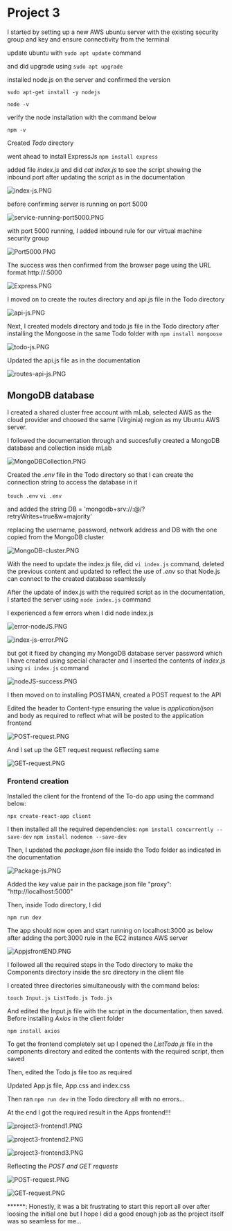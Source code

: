 # Project 3


I started by setting up a new AWS ubuntu server with the existing security group and key and ensure connectivity from the terminal

update ubuntu with `sudo apt update` command

and did upgrade using `sudo apt upgrade`

installed node.js on the server and confirmed the version

`sudo apt-get install -y nodejs`

`node -v`

verify the node installation with the command below

`npm -v`

Created _*Todo*_ directory

went ahead to install ExpressJs
`npm install express` 

added file _*index.js*_ and did _*cat index.js*_ to see the script showing the inbound port after updating the script as in the documentation

![index-js.PNG](./images/index-js.PNG)
 

 before confirming server is running on port 5000

![service-running-port5000.PNG](./images/service-running-port5000.PNG)

with port 5000 running, I added inbound rule for our virtual machine security group

![Port5000.PNG](./images/Port5000.PNG)

The success was then confirmed from the browser page using the URL format http://<PublicIP-or-PublicDNS>:5000

![Express.PNG](./images/Express.PNG)

I moved on to create the routes directory and api.js file in the Todo directory

![api-js.PNG](./images/api-js.PNG)


Next, I created models directory and todo.js file in the Todo directory after installing the Mongoose in the same Todo folder with `npm install mongoose`

![todo-js.PNG](./images/todo-js.PNG)

Updated the api.js file as in the documentation

![routes-api-js.PNG](./images/routes-api-js.PNG)


## MongoDB database
I created a shared cluster free account with mLab, selected AWS as the cloud provider and choosed the same (Virginia) region as my Ubuntu AWS server.

I followed the documentation through and succesfully created a MongoDB database and collection inside mLab

![MongoDBCollection.PNG](./images/MongoDBCollection.PNG)

Created the _*.env*_ file in the Todo directory so that I can create the connection string to access the database in it

`touch .env`
`vi .env`

and added the string
DB = 'mongodb+srv://<username>:<password>@<network-address>/<dbname>?retryWrites=true&w=majority'

replacing the username, password, network address and DB with the one copied from the MongoDB cluster

![MongoDB-cluster.PNG](./images/MongoDB-cluster.PNG)


With the need to update the index.js file, did `vi index.js` command, deleted the previous content and updated to reflect the use of *_.env_* so that Node.js can connect to the created database seamlessly

After the update of index.js with the required script as in the documentation, I started the server using `node index.js` command

I experienced a few errors when I did node index.js

![error-nodeJS.PNG](./images/error-nodeJS.PNG)

![index-js-error.PNG](./images/index-js-error.PNG)

but got it fixed by changing my MongoDB database server password which I have created using special character and I inserted the contents of _*index.js*_ using `vi index.js` command

![nodeJS-success.PNG](./images/nodeJS-success.PNG)

I then moved on to installing POSTMAN, created a POST request to the API 

Edited the header to Content-type ensuring the value is _*application/json*_ and body as required to reflect what will be posted to the application frontend

![POST-request.PNG](./images/POST-request.PNG)

And I set up the GET request request reflecting same

![GET-request.PNG](./images/GET-request.PNG)


### Frontend creation
Installed the client for the frontend of the To-do app using the command below:

`npx create-react-app client`

I then installed all the required dependencies:
`npm install concurrently --save-dev`
`npm install nodemon --save-dev`

Then, I updated the _*package.json*_ file inside the Todo folder as indicated in the documentation

![Package-js.PNG](./images/Package-js.PNG)

Added the key value pair in the package.json file "proxy": "http://localhost:5000"

Then, inside Todo directory, I did

`npm run dev`

The app should now open and start running on localhost:3000 as below after adding the port:3000 rule in the EC2 instance AWS server


![AppjsfrontEND.PNG](./images/AppjsfrontEND.PNG)

I followed all the required steps in the Todo directory to make the Components directory inside the src directory in the client file

I created three directories simultaneously with the command belos:

`touch Input.js ListTodo.js Todo.js`

And edited the Input.js file with the script in the documentation, then saved. Before installing _*Axios*_ in the client folder

`npm install axios`

To get the frontend completely set up
I opened the _*ListTodo.js*_ file in the components directory and edited the contents with the required script, then saved

Then, edited the Todo.js file too as required

Updated App.js file, App.css and index.css

Then ran `npm run dev` in the Todo directory all with no errors...

At the end I got the required result in the Apps frontend!!!


![project3-frontend1.PNG](./images/project3-frontend1.PNG)

![project3-frontend2.PNG](./images/project3-frontend2.PNG)

![project3-frontend3.PNG](./images/project3-frontend3.PNG)

Reflecting the _*POST and GET requests*_

![POST-request.PNG](./images/POST-request.PNG)

![GET-request.PNG](./images/GET-request.PNG)



******:
Honestly, it was a bit frustrating to start this report all over after loosing the initial one but I hope I did a good enough job as the project itself was so seamless for me...







